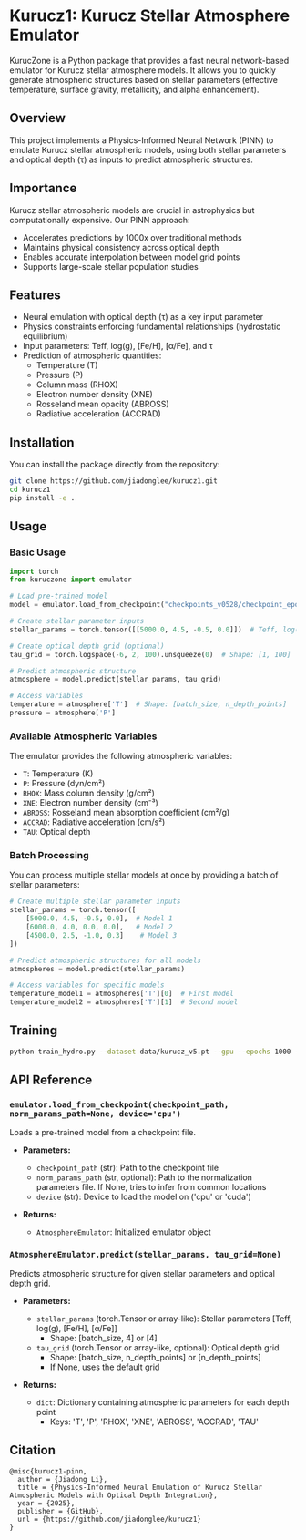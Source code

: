 # Kurucz1: Kurucz Stellar Atmosphere Emulator

KurucZone is a Python package that provides a fast neural network-based emulator for Kurucz stellar atmosphere models. It allows you to quickly generate atmospheric structures based on stellar parameters (effective temperature, surface gravity, metallicity, and alpha enhancement).

## Overview

This project implements a Physics-Informed Neural Network (PINN) to emulate Kurucz stellar atmospheric models, using both stellar parameters and optical depth (τ) as inputs to predict atmospheric structures.

## Importance

Kurucz stellar atmospheric models are crucial in astrophysics but computationally expensive. Our PINN approach:

- Accelerates predictions by 1000x over traditional methods
- Maintains physical consistency across optical depth
- Enables accurate interpolation between model grid points
- Supports large-scale stellar population studies

## Features

- Neural emulation with optical depth (τ) as a key input parameter
- Physics constraints enforcing fundamental relationships (hydrostatic equilibrium)
- Input parameters: Teff, log(g), [Fe/H], [α/Fe], and τ
- Prediction of atmospheric quantities:
  - Temperature (T)
  - Pressure (P)
  - Column mass (RHOX)
  - Electron number density (XNE)
  - Rosseland mean opacity (ABROSS)
  - Radiative acceleration (ACCRAD)

## Installation

You can install the package directly from the repository:

```bash
git clone https://github.com/jiadonglee/kurucz1.git
cd kurucz1
pip install -e .
```

## Usage

### Basic Usage

```python
import torch
from kuruczone import emulator

# Load pre-trained model
model = emulator.load_from_checkpoint("checkpoints_v0528/checkpoint_epoch_50.pt")

# Create stellar parameter inputs
stellar_params = torch.tensor([[5000.0, 4.5, -0.5, 0.0]])  # Teff, log(g), [Fe/H], [α/Fe]

# Create optical depth grid (optional)
tau_grid = torch.logspace(-6, 2, 100).unsqueeze(0)  # Shape: [1, 100]

# Predict atmospheric structure
atmosphere = model.predict(stellar_params, tau_grid)

# Access variables
temperature = atmosphere['T']  # Shape: [batch_size, n_depth_points]
pressure = atmosphere['P']
```

### Available Atmospheric Variables

The emulator provides the following atmospheric variables:

- `T`: Temperature (K)
- `P`: Pressure (dyn/cm²)
- `RHOX`: Mass column density (g/cm²)
- `XNE`: Electron number density (cm⁻³)
- `ABROSS`: Rosseland mean absorption coefficient (cm²/g)
- `ACCRAD`: Radiative acceleration (cm/s²)
- `TAU`: Optical depth

### Batch Processing

You can process multiple stellar models at once by providing a batch of stellar parameters:

```python
# Create multiple stellar parameter inputs
stellar_params = torch.tensor([
    [5000.0, 4.5, -0.5, 0.0],  # Model 1
    [6000.0, 4.0, 0.0, 0.0],   # Model 2
    [4500.0, 2.5, -1.0, 0.3]    # Model 3
])

# Predict atmospheric structures for all models
atmospheres = model.predict(stellar_params)

# Access variables for specific models
temperature_model1 = atmospheres['T'][0]  # First model
temperature_model2 = atmospheres['T'][1]  # Second model
```

## Training

```bash
python train_hydro.py --dataset data/kurucz_v5.pt --gpu --epochs 1000 --lr 1e-4 --batch_size 256 --physics_weight 1e-3 --scheduler plateau
```

## API Reference

### `emulator.load_from_checkpoint(checkpoint_path, norm_params_path=None, device='cpu')`

Loads a pre-trained model from a checkpoint file.

- **Parameters:**

  - `checkpoint_path` (str): Path to the checkpoint file
  - `norm_params_path` (str, optional): Path to the normalization parameters file. If None, tries to infer from common locations
  - `device` (str): Device to load the model on ('cpu' or 'cuda')
- **Returns:**

  - `AtmosphereEmulator`: Initialized emulator object

### `AtmosphereEmulator.predict(stellar_params, tau_grid=None)`

Predicts atmospheric structure for given stellar parameters and optical depth grid.

- **Parameters:**

  - `stellar_params` (torch.Tensor or array-like): Stellar parameters [Teff, log(g), [Fe/H], [α/Fe]]
    - Shape: [batch_size, 4] or [4]
  - `tau_grid` (torch.Tensor or array-like, optional): Optical depth grid
    - Shape: [batch_size, n_depth_points] or [n_depth_points]
    - If None, uses the default grid
- **Returns:**

  - `dict`: Dictionary containing atmospheric parameters for each depth point
    - Keys: 'T', 'P', 'RHOX', 'XNE', 'ABROSS', 'ACCRAD', 'TAU'

## Citation

```
@misc{kurucz1-pinn,
  author = {Jiadong Li},
  title = {Physics-Informed Neural Emulation of Kurucz Stellar Atmospheric Models with Optical Depth Integration},
  year = {2025},
  publisher = {GitHub},
  url = {https://github.com/jiadonglee/kurucz1}
}
```